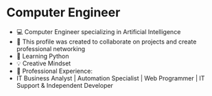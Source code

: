 # Computer Engineer 
- 💻 Computer Engineer specializing in Artificial Intelligence 
- 👋 This profile was created to collaborate on projects and create professional networking
- 🐍 Learning Python
- 💡 Creative Mindset
- 👀 Professional Experience: 
- IT Business Analyst | Automation Specialist | Web Programmer | IT Support & Independent Developer
